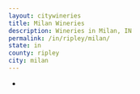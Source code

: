 ```yaml
---
layout: citywineries
title: Milan Wineries
description: Wineries in Milan, IN
permalink: /in/ripley/milan/
state: in
county: ripley
city: milan
---
```

-
